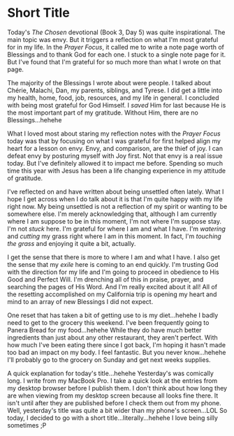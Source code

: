 # Short Title

Today's *The Chosen* devotional (Book 3, Day 5) was quite inspirational. The main topic was envy. But it triggers a reflection on what I'm most grateful for in my life. In the *Prayer Focus*, it called me to write a note page worth of Blessings and to thank God for each one. I stuck to a single note page for it. But I've found that I'm grateful for so much more than what I wrote on that page.

The majority of the Blessings I wrote about were people. I talked about Chérie, Malachi, Dan, my parents, siblings, and Tyrese. I did get a little into my health, home, food, job, resources, and my life in general. I concluded with being most grateful for God Himself. I *saved* Him for last because He is the most important part of my gratitude. Without Him, there are no Blessings...hehehe

What I loved most about staring my reflection notes with the *Prayer Focus* today was that by focusing on what I was grateful for first helped align my heart for a lesson on envy. Envy, and comparison, are the thief of joy. I can defeat envy by posturing myself with Joy first. Not that envy is a real issue today. But I've definitely allowed it to impact me before. Spending so much time this year with Jesus has been a life changing experience in my attitude of gratitude.

I've reflected on and have written about being unsettled often lately. What I hope I get across when I do talk about it is that I'm quite happy with my life right now. My being unsettled is not a reflection of my spirit or wanting to be somewhere else. I'm merely acknowledging that, although I am currently where I am suppose to be in this moment, I'm not where I'm suppose stay. I'm not *stuck* here. I'm grateful for where I am and what I have. I'm *watering* and *cutting* my grass right where I am in this moment. In fact, I'm *touching the grass* and enjoying it quite a bit, actually.

I get the sense that there is more to where I am and what I have. I also get the sense that my *exile* here is coming to an end quickly. I'm trusting God with the direction for my life and I'm going to proceed in obedience to His Good and Perfect Will. I'm drenching all of this in praise, prayer, and searching the pages of His Word. And I'm really excited about it all! All of the resetting accomplished on my California trip is opening my heart and mind to an array of new Blessings I did not expect.

One reset that has taken a bit of getting use to is my diet...hehehe I badly need to get to the grocery this weekend. I've been frequently going to Panera Bread for my food...hehehe While they do have much better ingredients than just about any other restaurant, they aren't perfect. With how much I've been eating there since I got back, I'm hoping it hasn't made too bad an impact on my body. I feel fantastic. But you never know...hehehe I'll probably go to the grocery on Sunday and get next weeks supplies.





A quick explanation for today's title...hehehe Yesterday's was comically long. I write from my MacBook Pro. I take a quick look at the entries from my desktop browser before I publish them. I don't think about how long they are when viewing from my desktop screen because all looks fine there. It isn't until after they are published before I check them out from my phone. Well, yesterday's title was quite a bit wider than my phone's screen...LOL So today, I decided to go with a short title...literally...hehehe I love being silly sometimes ;P